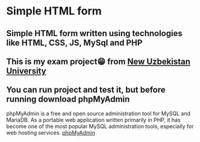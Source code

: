 # Simple HTML form
Simple HTML form written using technologies like HTML, CSS, JS, MySql and PHP<br/><br/>
This is my exam project😁 from <a href="https://newuu.uz">New Uzbekistan University</a><br><br/>
You can run project and test it, but before running download phpMyAdmin<br/>
---
phpMyAdmin is a free and open source administration tool for MySQL and MariaDB. As a portable web application written primarily in PHP, it has become one of the most popular MySQL administration tools, especially for web hosting services.
<a href="https://www.phpmyadmin.net/">phpMyAdmin<a/>
